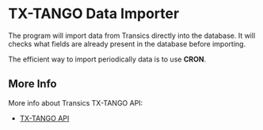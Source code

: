 # TX-TANGO Data Importer

The program will import data from Transics directly into the database.
It will checks what fields are already present in the database before importing.

The efficient way to import periodically data is to use **CRON**.

## More Info

More info about Transics TX-TANGO API:
* [TX-TANGO API](http://integratorsprod.transics.com/OperationOverview.aspx)